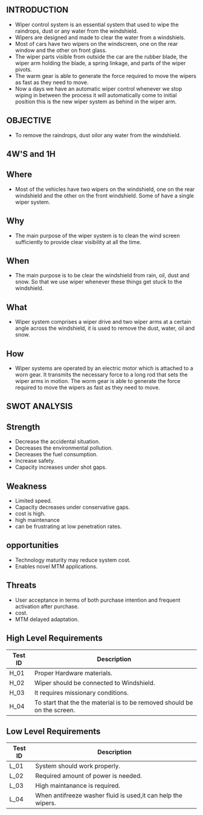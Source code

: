 ## INTRODUCTION

*   Wiper control system is an essential system that used to wipe the raindrops, dust or any water from the windshield.
*   Wipers are designed and made to clear the water from a windshiels. 
*   Most of cars have two wipers on the windscreen, one on the rear window and the other on front glass. 
*   The wiper parts visible from outside the car are the rubber blade, the wiper arm holding the blade, a spring linkage, and parts of the wiper pivots.
*   The warm gear is able to generate the force required to move the wipers as fast as they need to move. 
*   Now a days we have an automatic wiper control whenever we stop wiping in between the process it will automatically come to initial position this is the new wiper system as behind in the wiper arm.

## OBJECTIVE

*   To remove the raindrops, dust oilor any water from the windshield.

## 4W'S and 1H

## Where

*   Most of the vehicles have two wipers on the windshield, one on the rear windshield and the other on the front windshield. Some of have a single wiper system.

## Why

*   The main purpose of the wiper system is to clean the wind screen sufficiently to provide clear visibility at all the time.

## When 

*   The main purpose is to be clear the windshield from rain, oil, dust and snow. So that we use wiper whenever these things get stuck to the windshield.

## What 

*   Wiper system comprises a wiper drive and two wiper arms at a certain angle across the windshield, it is used to remove the dust, water, oil and snow.

## How

*   Wiper systems are operated by an electric motor which is attached to a worn gear. It transmits the necessary force to a long rod that sets the wiper arms in motion. The worm gear is able to generate the force required to move the wipers as fast as they need to move.


## SWOT ANALYSIS

## Strength

*   Decrease the accidental situation.
*   Decreases the environmental pollution.
*   Decreases the fuel consumption.
*   Increase safety.
*   Capacity increases under shot gaps.

## Weakness

*   Limited speed.
*   Capacity decreases under conservative gaps.
*   cost is high.
*   high maintenance 
*   can be frustrating at low penetration rates.

## opportunities

*   Technology maturity may reduce system cost.
*   Enables novel MTM applications.

## Threats

*   User acceptance in terms of both purchase intention and frequent activation after purchase.
*   cost.
*   MTM delayed adaptation.

## High Level Requirements

| Test ID |	Description |	
| ------- | ------------- | 
| H_01 | Proper Hardware materials.|
| H_02 | Wiper should be connected to Windshield.|
| H_03 | It requires missionary conditions.|
| H_04 | To start that the the material is to be removed should be  on the screen.|

## Low Level Requirements

| Test ID |	Description |
| ------- | -------------- | 
| L_01	| System should work properly. |
| L_02 | Required amount of power is needed. |
| L_03	| High maintanance is required. |
| L_04  | When antifreeze washer fluid is used,it can help the wipers. |
